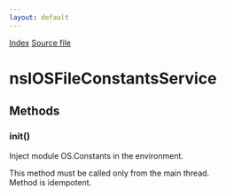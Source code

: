 ```yaml
---
layout: default
---
```

<div id='links'><a href="../index.html">Index</a>
<a href="http://dxr.mozilla.org/mozilla-central/source/dom/system/nsIOSFileConstantsService.idl">Source file</a>
</div>

# nsIOSFileConstantsService #

## Methods ##

### init() ###
  
Inject module OS.Constants in the environment.  
  
This method must be called only from the main thread.  
Method is idempotent.  
  
